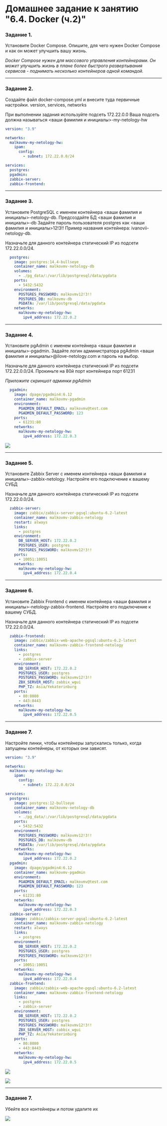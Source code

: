# Домашнее задание к занятию "6.4. Docker (ч.2)"

### Задание 1. 

Установите Docker Compose. Опишите, для чего нужен Docker Compose и как он может улучшить вашу жизнь.

_Docker Compose нужен для массового управления контейнерами. Он может улучшить жизнь в плане более быстрого развертывания сервисов - поднимать несколько контейнеров одной командой._

---

### Задание 2. 

Создайте файл docker-compose.yml и внесите туда первичные настройки. 
version, services, networks

При выполнении задания используйте подсеть 172.22.0.0
Ваша подсеть должна называться <ваши фамилия и инициалы>-my-netology-hw

```yml
version: "3.9"

networks:
  malkovmv-my-netology-hw:
    ipam:
      config:
        - subnet: 172.22.0.0/24

services:
  postgres:
  pgadmin:
  zabbix-server:
  zabbix-frontend:
```

---

### Задание 3. 

Установите PostgreSQL с именем контейнера <ваши фамилия и инициалы>-netology-db. 
Предсоздайте БД <ваши фамилия и инициалы>-db
Задайте пароль пользователя postgres как <ваши фамилия и инициалы>12!3!!
Пример названия контейнера: ivanovii-netology-db.

Назначьте для данного контейнера статический IP из подсети 172.22.0.0/24.

```yml
  postgres:
    image: postgres:14.4-bullseye
    container_name: malkovmv-netology-db
    volumes:
      - ./pg_data/:/var/lib/postgresql/data/pgdata
    ports:
      - 5432:5432
    environment:
      POSTGRES_PASSWORD: malkovmv12!3!!
      POSTGRES_DB: malkovmv-db
      PGDATA: /var/lib/postgresql/data/pgdata
    networks:
      malkovmv-my-netology-hw:
        ipv4_address: 172.22.0.2
```

---

### Задание 4. 

Установите pgAdmin с именем контейнера <ваши фамилия и инициалы>-pgadmin. 
Задайте логин администратора pgAdmin <ваши фамилия и инициалы>@ilove-netology.com и пароль на выбор.

Назначьте для данного контейнера статический IP из подсети 172.22.0.0/24.
Прокиньте на 80й порт контейнера порт 61231

*Приложите скриншот админки pgAdmin*

```yml
  pgadmin:
    image: dpage/pgadmin4:6.12
    container_name: malkovmv-pgadmin
    environment:
      PGADMIN_DEFAULT_EMAIL: malkovmv@test.com
      PGADMIN_DEFAULT_PASSWORD: 123
    ports:
      - 61231:80
    networks:
      malkovmv-my-netology-hw:
        ipv4_address: 172.22.0.3
```

![](https://github.com/guillotine666/nah/blob/6.4/virtualization/homeworks/tmp/6-4/pgAdmin.png)

---

### Задание 5. 

Установите Zabbix Server с именем контейнера <ваши фамилия и инициалы>-zabbix-netology. 
Настройте его подключение к вашему СУБД

Назначьте для данного контейнера статический IP из подсети 172.22.0.0/24.

```yml
  zabbix-server:
    image: zabbix/zabbix-server-pgsql:ubuntu-6.2-latest
    container_name: malkovmv-zabbix-netology
    restart: always
    links:
      - postgres
    environment:
      DB_SERVER_HOST: 172.22.0.2
      POSTGRES_USER: postgres
      POSTGRES_PASSWORD: malkovmv12!3!!
    ports:
      - 10051:10051
    networks:
      malkovmv-my-netology-hw:
        ipv4_address: 172.22.0.4
```

---

### Задание 6. 

Установите Zabbix Frontend с именем контейнера <ваши фамилия и инициалы>-netology-zabbix-frontend. 
Настройте его подключение к вашему СУБД.

Назначьте для данного контейнера статический IP из подсети 172.22.0.0/24.

```yml
  zabbix-frontend:
    image: zabbix/zabbix-web-apache-pgsql:ubuntu-6.2-latest
    container_name: malkovmv-zabbix-frontend-netology
    links:
      - postgres
      - zabbix-server
    environment:
      DB_SERVER_HOST: 172.22.0.2
      POSTGRES_USER: postgres
      POSTGRES_PASSWORD: malkovmv12!3!!
      ZBX_SERVER_HOST: zabbix_wgui
      PHP_TZ: Asia/Yekaterinburg
    ports:
      - 80:8080
      - 443:8443
    networks:
      malkovmv-my-netology-hw:
        ipv4_address: 172.22.0.5
```

---

### Задание 7. 

Настройте линки, чтобы контейнеры запускались только, когда запущены контейнеры, от которых они зависят.

```yml
version: "3.9"

networks:
  malkovmv-my-netology-hw:
    ipam:
      config:
        - subnet: 172.22.0.0/24

services:
  postgres:
    image: postgres:12-bullseye
    container_name: malkovmv-netology-db
    volumes:
      - ./pg_data/:/var/lib/postgresql/data/pgdata
    ports:
      - 5432:5432
    environment:
      POSTGRES_PASSWORD: malkovmv12!3!!
      POSTGRES_DB: malkovmv-db
      PGDATA: /var/lib/postgresql/data/pgdata
    networks:
      malkovmv-my-netology-hw:
        ipv4_address: 172.22.0.2
  pgadmin:
    image: dpage/pgadmin4:6.12
    container_name: malkovmv-pgadmin
    environment:
      PGADMIN_DEFAULT_EMAIL: malkovmv@test.com
      PGADMIN_DEFAULT_PASSWORD: 123
    ports:
      - 61231:80
    networks:
      malkovmv-my-netology-hw:
        ipv4_address: 172.22.0.3
  zabbix-server:
    image: zabbix/zabbix-server-pgsql:ubuntu-6.2-latest
    container_name: malkovmv-zabbix-netology
    restart: always
    links:
      - postgres
    environment:
      DB_SERVER_HOST: 172.22.0.2
      POSTGRES_USER: postgres
      POSTGRES_PASSWORD: malkovmv12!3!!
    ports:
      - 10051:10051
    networks:
      malkovmv-my-netology-hw:
        ipv4_address: 172.22.0.4
  zabbix-frontend:
    image: zabbix/zabbix-web-apache-pgsql:ubuntu-6.2-latest
    container_name: malkovmv-zabbix-frontend-netology
    links:
      - postgres
      - zabbix-server
    environment:
      DB_SERVER_HOST: 172.22.0.2
      POSTGRES_USER: postgres
      POSTGRES_PASSWORD: malkovmv12!3!!
      ZBX_SERVER_HOST: zabbix_wgui
      PHP_TZ: Asia/Yekaterinburg
    ports:
      - 80:8080
      - 443:8443
    networks:
      malkovmv-my-netology-hw:
        ipv4_address: 172.22.0.5
```

![](https://github.com/guillotine666/nah/blob/6.4/virtualization/homeworks/tmp/6-4/docker_ps.png)

![](https://github.com/guillotine666/nah/blob/6.4/virtualization/homeworks/tmp/6-4/auth_zabbix.png)

---

### Задание 7. 

Убейте все контейнеры и потом удалите их

![](https://github.com/guillotine666/nah/blob/6.4/virtualization/homeworks/tmp/6-4/rm_all.png)

